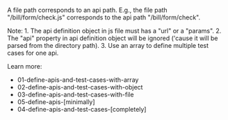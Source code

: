 
A file path corresponds to an api path.
E.g., the file path "/bill/form/check.js" corresponds to the api path "/bill/form/check".

Note:
    1. The api definition object in js file must has a "url" or a "params".
    2. The "api" property in api definition object will be ignored ('cause it will be parsed from the directory path).
    3. Use an array to define multiple test cases for one api.
    
Learn more:
* 01-define-apis-and-test-cases-with-array
* 02-define-apis-and-test-cases-with-object
* 03-define-apis-and-test-cases-with-file
* 05-define-apis-[minimally]
* 04-define-apis-and-test-cases-[completely]
